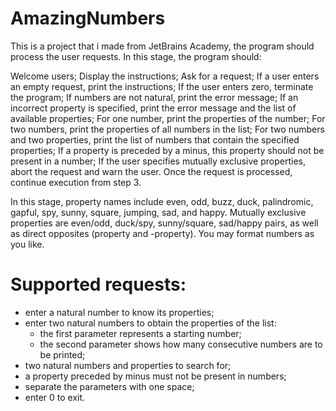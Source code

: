 # AmazingNumbers
 
This is a project that i made from JetBrains Academy, the program should process the user requests. In this stage, the program should:

Welcome users;
Display the instructions;
Ask for a request;
If a user enters an empty request, print the instructions;
If the user enters zero, terminate the program;
If numbers are not natural, print the error message;
If an incorrect property is specified, print the error message and the list of available properties;
For one number, print the properties of the number;
For two numbers, print the properties of all numbers in the list;
For two numbers and two properties, print the list of numbers that contain the specified properties;
If a property is preceded by a minus, this property should not be present in a number;
If the user specifies mutually exclusive properties, abort the request and warn the user.
Once the request is processed, continue execution from step 3.

In this stage, property names include even, odd, buzz, duck, palindromic, gapful, spy, sunny, square, jumping, sad, and happy. Mutually exclusive properties are even/odd, duck/spy, sunny/square, sad/happy pairs, as well as direct opposites (property and -property). You may format numbers as you like.

# Supported requests:
- enter a natural number to know its properties;
- enter two natural numbers to obtain the properties of the list:
  * the first parameter represents a starting number;
  * the second parameter shows how many consecutive numbers are to be printed;
- two natural numbers and properties to search for;
- a property preceded by minus must not be present in numbers;
- separate the parameters with one space;
- enter 0 to exit.

